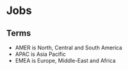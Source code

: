 # Jobs

<!--
https://crossover.com/jobs
https://turing.com
https://berlinstartupjobs.com/engineering
https://weworkremotely.com
-->

<!--
https://wellfound.com/jobs

https://join.com/companies/fintory
-->

## Terms

- AMER is North, Central and South America
- APAC is Asia Pacific
- EMEA is Europe, Middle-East and Africa
